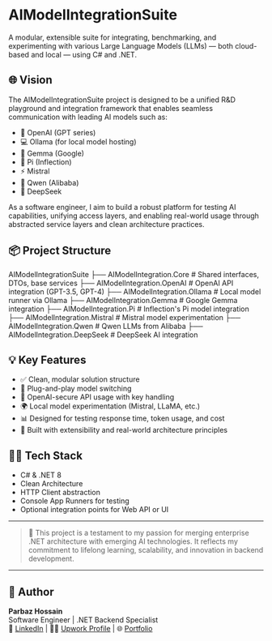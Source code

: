# AIModelIntegrationSuite

A modular, extensible suite for integrating, benchmarking, and experimenting with various Large Language Models (LLMs) — both cloud-based and local — using C# and .NET.

## 🌐 Vision

The AIModelIntegrationSuite project is designed to be a unified R&D playground and integration framework that enables seamless communication with leading AI models such as:

- 🧠 OpenAI (GPT series)
- 💻 Ollama (for local model hosting)
- 🌟 Gemma (Google)
- 🤖 Pi (Inflection)
- ⚡ Mistral
- 🐉 Qwen (Alibaba)
- 🧬 DeepSeek

As a software engineer, I aim to build a robust platform for testing AI capabilities, unifying access layers, and enabling real-world usage through abstracted service layers and clean architecture practices.

## 📦 Project Structure
AIModelIntegrationSuite
├── AIModelIntegration.Core # Shared interfaces, DTOs, base services
├── AIModelIntegration.OpenAI # OpenAI API integration (GPT-3.5, GPT-4)
├── AIModelIntegration.Ollama # Local model runner via Ollama
├── AIModelIntegration.Gemma # Google Gemma integration
├── AIModelIntegration.Pi # Inflection's Pi model integration
├── AIModelIntegration.Mistral # Mistral model experimentation
├── AIModelIntegration.Qwen # Qwen LLMs from Alibaba
├── AIModelIntegration.DeepSeek # DeepSeek AI integration



## 💡 Key Features

- ✅ Clean, modular solution structure
- 🔁 Plug-and-play model switching
- 🔐 OpenAI-secure API usage with key handling
- 🌍 Local model experimentation (Mistral, LLaMA, etc.)
- 📊 Designed for testing response time, token usage, and cost
- 🧩 Built with extensibility and real-world architecture principles

## 👨‍💻 Tech Stack

- C# & .NET 8
- Clean Architecture
- HTTP Client abstraction
- Console App Runners for testing
- Optional integration points for Web API or UI

---

> 🎯 This project is a testament to my passion for merging enterprise .NET architecture with emerging AI technologies. It reflects my commitment to lifelong learning, scalability, and innovation in backend development.

---

## 📌 Author

**Parbaz Hossain**  
Software Engineer | .NET Backend Specialist  
🔗 [LinkedIn](https://www.linkedin.com/in/parbaz-hossain) | 🧑‍💻 [Upwork Profile]() | 🌐 [Portfolio](#)

